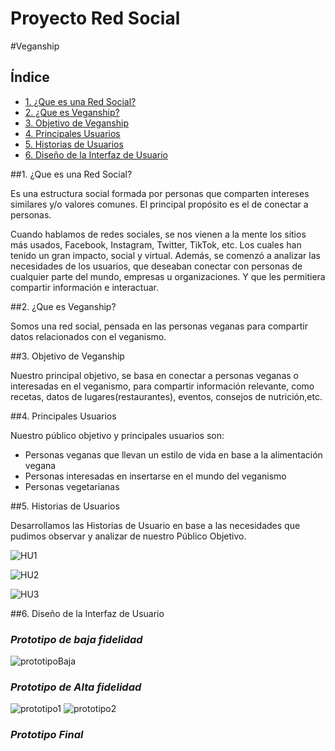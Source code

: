 # Proyecto Red Social

#Veganship

## Índice

* [1. ¿Que es una Red Social?](#1-¿que-es-una-red-social?)
* [2. ¿Que es Veganship?](#2-¿que-es-veganship?)
* [3. Objetivo de Veganship](#3-objetivos-de-veganship)
* [4. Principales Usuarios](#4-principales-usuarios)
* [5. Historias de Usuarios](#5-historias-de-usuarios)
* [6. Diseño de la Interfaz de Usuario](#6-diseño-de-la-interfaz-de-usuario)

##1. ¿Que es una Red Social?

Es una estructura social formada por personas que comparten intereses similares y/o valores comunes. El principal propósito es el de conectar a personas.

Cuando hablamos de redes sociales, se nos vienen a la mente los sitios más usados, Facebook, Instagram, Twitter, TikTok, etc. Los cuales han tenido un gran impacto, social y virtual.
Además, se comenzó a analizar las necesidades de los usuarios, que deseaban conectar con personas de cualquier parte del mundo, empresas u organizaciones. Y que les permitiera compartir información e interactuar.

##2. ¿Que es Veganship?

Somos una red social, pensada en las personas veganas para compartir datos relacionados con el veganismo. 

##3. Objetivo de Veganship

Nuestro principal objetivo, se basa en conectar a personas veganas o interesadas en el veganismo, para compartir información relevante, como recetas, datos de lugares(restaurantes), eventos, consejos de nutrición,etc.

##4. Principales Usuarios

Nuestro público objetivo y principales usuarios son:
* Personas veganas que llevan un estilo de vida en base a la alimentación vegana
* Personas interesadas en insertarse en el mundo del veganismo
* Personas vegetarianas
 
 ##5. Historias de Usuarios

Desarrollamos las Historias de Usuario en base a las necesidades que pudimos observar y analizar de nuestro Público Objetivo.

![HU1](src/img/HU1.png)

![HU2](src/img/HU2.png)

![HU3](src/img/HU3.png)

##6. Diseño de la Interfaz de Usuario

### ***Prototipo de baja fidelidad***

![prototipoBaja](src/img/prototipoBaja.png)

### ***Prototipo de Alta fidelidad***

![prototipo1](src/img/prototipo1.png)
![prototipo2](src/img/prototipo2.png)

### ***Prototipo Final***

